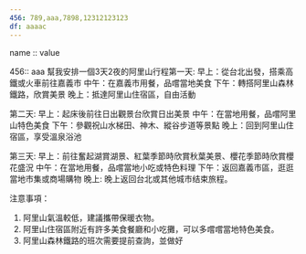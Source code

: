```yaml
---
456: 789,aaa,7898,12312123123
df: aaaac
---
```

name :: value



456:: aaa
幫我安排一個3天2夜的阿里山行程第一天:
早上：從台北出發，搭乘高鐵或火車前往嘉義市
中午：在嘉義市用餐，品嚐當地美食
下午：轉搭阿里山森林鐵路，欣賞美景
晚上：抵達阿里山住宿區，自由活動

第二天:
早上：起床後前往日出觀景台欣賞日出美景
中午：在當地用餐，品嚐阿里山特色美食
下午：參觀祝山水梯田、神木、縱谷步道等景點
晚上：回到阿里山住宿區，享受溫泉浴池

第三天:
早上：前往奮起湖賞湖景、紅葉季節時欣賞秋葉美景、櫻花季節時欣賞櫻花盛況
中午：在當地用餐，品嚐當地小吃或特色料理
下午：返回嘉義市區，逛逛當地市集或商場購物
晚上: 晚上返回台北或其他城市结束旅程。

注意事項：
1. 阿里山氣溫較低，建議攜帶保暖衣物。
2. 阿里山住宿區附近有許多美食餐廳和小吃攤，可以多嚐嚐當地特色美食。
3. 阿里山森林鐵路的班次需要提前查詢，並做好